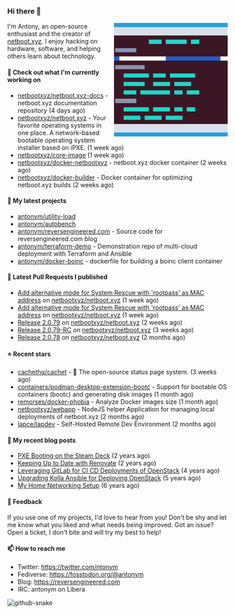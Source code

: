 
### Hi there 👋

<img align="right" src="https://raw.githubusercontent.com/antonym/antonym/master/assets/nbxyz.png" width="260">

I'm Antony, an open-source enthusiast and the creator of [netboot.xyz](https://netboot.xyz). I enjoy 
hacking on hardware, software, and helping others learn about technology. 

#### 👷 Check out what I'm currently working on

- [netbootxyz/netboot.xyz-docs](https://github.com/netbootxyz/netboot.xyz-docs) - netboot.xyz documentation repository (4 days ago)
- [netbootxyz/netboot.xyz](https://github.com/netbootxyz/netboot.xyz) - Your favorite operating systems in one place.  A network-based bootable operating system installer based on iPXE. (1 week ago)
- [netbootxyz/core-image](https://github.com/netbootxyz/core-image) (1 week ago)
- [netbootxyz/docker-netbootxyz](https://github.com/netbootxyz/docker-netbootxyz) - netboot.xyz docker container (2 weeks ago)
- [netbootxyz/docker-builder](https://github.com/netbootxyz/docker-builder) - Docker container for optimizing netboot.xyz builds (2 weeks ago)

#### 🌱 My latest projects

- [antonym/utility-load](https://github.com/antonym/utility-load)
- [antonym/autobench](https://github.com/antonym/autobench)
- [antonym/reversengineered.com](https://github.com/antonym/reversengineered.com) - Source code for reversengineered.com blog
- [antonym/terraform-demo](https://github.com/antonym/terraform-demo) - Demonstration repo of multi-cloud deployment with Terraform and Ansible
- [antonym/docker-boinc](https://github.com/antonym/docker-boinc) - dockerfile for building a boinc client container

#### 🔨 Latest Pull Requests I published

- [Add alternative mode for System Rescue with &#39;rootpass&#39; as MAC address](https://github.com/netbootxyz/netboot.xyz/pull/1471) on [netbootxyz/netboot.xyz](https://github.com/netbootxyz/netboot.xyz) (1 week ago)
- [Add alternative mode for System Rescue with &#39;rootpass&#39; as MAC address](https://github.com/netbootxyz/netboot.xyz/pull/1470) on [netbootxyz/netboot.xyz](https://github.com/netbootxyz/netboot.xyz) (1 week ago)
- [Release 2.0.79](https://github.com/netbootxyz/netboot.xyz/pull/1467) on [netbootxyz/netboot.xyz](https://github.com/netbootxyz/netboot.xyz) (2 weeks ago)
- [Release 2.0.79-RC](https://github.com/netbootxyz/netboot.xyz/pull/1465) on [netbootxyz/netboot.xyz](https://github.com/netbootxyz/netboot.xyz) (3 weeks ago)
- [Release 2.0.78](https://github.com/netbootxyz/netboot.xyz/pull/1443) on [netbootxyz/netboot.xyz](https://github.com/netbootxyz/netboot.xyz) (2 months ago)

#### ⭐ Recent stars

- [cachethq/cachet](https://github.com/cachethq/cachet) - 🚦 The open-source status page system. (3 weeks ago)
- [containers/podman-desktop-extension-bootc](https://github.com/containers/podman-desktop-extension-bootc) - Support for bootable OS containers (bootc) and generating disk images (1 month ago)
- [remorses/docker-phobia](https://github.com/remorses/docker-phobia) - Analyze Docker images size (1 month ago)
- [netbootxyz/webapp](https://github.com/netbootxyz/webapp) - NodeJS helper Application for managing local deployments of netboot.xyz (2 months ago)
- [lapce/lapdev](https://github.com/lapce/lapdev) - Self-Hosted Remote Dev Environment (2 months ago)

#### 📜 My recent blog posts

- [PXE Booting on the Steam Deck](https://www.reversengineered.com/2022/08/02/pxe-booting-on-the-steam-deck/) (2 years ago)
- [Keeping Up to Date with Renovate](https://www.reversengineered.com/2022/03/13/keeping-up-to-date-with-renovate/) (2 years ago)
- [Leveraging GitLab for CI CD Deployments of OpenStack](https://www.reversengineered.com/2019/08/13/leveraging-gitlab-for-ci-cd-deployments-of-openstack/) (4 years ago)
- [Upgrading Kolla Ansible for Deploying OpenStack](https://www.reversengineered.com/2019/05/10/upgrading-kolla-ansible-for-deploying-openstack/) (5 years ago)
- [My Home Networking Setup](https://www.reversengineered.com/2017/07/29/my-home-networking-setup/) (6 years ago)

#### 💬 Feedback

If you use one of my projects, I'd love to hear from you! Don't be shy and let me know what you liked
and what needs being improved. Got an issue? Open a ticket, I don't bite and will try my best to help!

#### 📫 How to reach me

- Twitter: https://twitter.com/ntonym
- Fediverse: https://fosstodon.org/@antonym
- Blog: https://reversengineered.com
- IRC: antonym on Libera
<picture>
  <source media="(prefers-color-scheme: dark)" srcset="https://raw.githubusercontent.com/antonym/antonym/output/github-contribution-grid-snake-dark.svg" />
  <source media="(prefers-color-scheme: light)" srcset="https://raw.githubusercontent.com/antonym/antonym/output/github-contribution-grid-snake.svg" />
  <img alt="github-snake" src="github-snake.svg" />
</picture>
